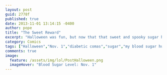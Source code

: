 ```yaml
---
layout: post
guid: 2778f
published: true
date: 2013-11-01 13:14:15 -0400
author: pope
title: "The Sweet Reward"
excerpt: "Halloween was fun, but now that that sweet and spooky sugar high has worn off, it\'s back to reality. Good thing we didn\'t overdo it last night, right guys? Guys?"
category: Comics
tags: ["Halloween","Nov. 1","diabetic comas","sugar","my blood sugar hurts","nutrition is hard","holidays"]
comments: true 
image:
  feature: /assets/img/lol/PostHalloween.png
  imageHover: "Blood Sugar Level: Nov. 1"
---
```


